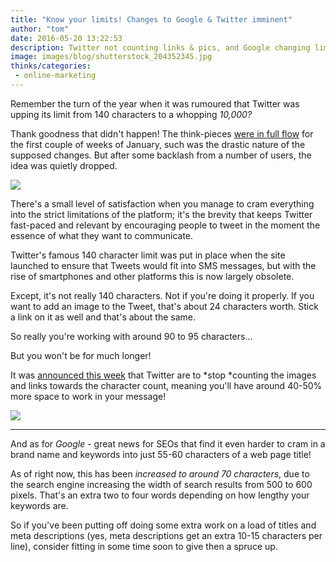 ```yaml
---
title: "Know your limits! Changes to Google & Twitter imminent"
author: "tom"
date: 2016-05-20 13:22:53
description: Twitter not counting links & pics, and Google changing limits on page titles & meta descriptions.
image: images/blog/shutterstock_204352345.jpg
thinks/categories: 
 - online-marketing
---
```


Remember the turn of the year when it was rumoured that Twitter was upping its limit from 140 characters to a whopping *10,000?*

Thank goodness that didn't happen! The think-pieces [were in full flow](http://www.adweek.com/socialtimes/how-will-a-10000-character-limit-change-twitter-marketing/632727) for the first couple of weeks of January, such was the drastic nature of the supposed changes. But after some backlash from a number of users, the idea was quietly dropped.

![](images/blog/shutterstock_204352345.jpg)

There's a small level of satisfaction when you manage to cram everything into the strict limitations of the platform; it's the brevity that keeps Twitter fast-paced and relevant by encouraging people to tweet in the moment the essence of what they want to communicate.

Twitter's famous 140 character limit was put in place when the site launched to ensure that Tweets would fit into SMS messages, but with the rise of smartphones and other platforms this is now largely obsolete.

Except, it's not really 140 characters. Not if you're doing it properly. If you want to add an image to the Tweet, that's about 24 characters worth. Stick a link on it as well and that's about the same.

So really you're working with around 90 to 95 characters...

But you won't be for much longer!

It was [announced this week](http://www.independent.co.uk/life-style/gadgets-and-tech/news/twitter-to-stop-counting-photos-and-links-in-140-character-limit-breaching-sites-most-defining-a7033611.html) that Twitter are to *stop *counting the images and links towards the character count, meaning you'll have around 40-50% more space to work in your message!

![](images/blog/andy-celebrating.gif)

---

And as for *Google* - great news for SEOs that find it even harder to cram in a brand name and keywords into just 55-60 characters of a web page title!

As of right now, this has been *increased to around 70 characters*, due to the search engine increasing the width of search results from 500 to 600 pixels. That's an extra two to four words depending on how lengthy your keywords are.

So if you've been putting off doing some extra work on a load of titles and meta descriptions (yes, meta descriptions get an extra 10-15 characters per line), consider fitting in some time soon to give then a spruce up.


